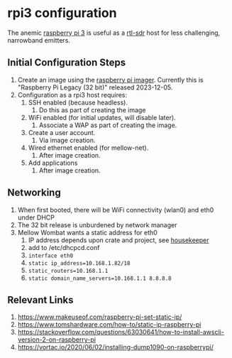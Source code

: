 # rpi3 configuration
The anemic [raspberry pi 3](https://www.raspberrypi.com/products/raspberry-pi-3-model-b/) is useful as a [rtl-sdr](https://www.rtl-sdr.com/) host for less challenging, narrowband emitters.

## Initial Configuration Steps
1. Create an image using the [raspberry pi imager](https://www.raspberrypi.com/news/raspberry-pi-imager-imaging-utility/).  Currently this is "Raspberry Pi Legacy (32 bit)" released 2023-12-05.
1. Configuration as a rpi3 host requires:
    1.  SSH enabled (because headless).
        1. Do this as part of creating the image
    1.  WiFi enabled (for initial updates, will disable later).
        1. Associate a WAP as part of creating the image.
    1.  Create a user account.
        1. Via image creation.
    1.  Wired ethernet enabled (for mellow-net).
        1. After image creation.
    1.  Add applications
        1. After image creation.

## Networking
1.  When first booted, there will be WiFi connectivity (wlan0) and eth0 under DHCP
1.  The 32 bit release is unburdened by network manager
1.  Mellow Wombat wants a static address for eth0
    1. IP address depends upon crate and project, see [housekeeper](https://github.com/guycole/mellow-wombat/blob/main/shelf/housekeeper.md)
    1. add to /etc/dhcpcd.conf
    1. ```interface eth0```
    1. ```static ip_address=10.168.1.82/18```
    1. ```static_routers=10.168.1.1```
    1. ```static domain_name_servers=10.168.1.1 8.8.8.8```

## Relevant Links
1. https://www.makeuseof.com/raspberry-pi-set-static-ip/
1. https://www.tomshardware.com/how-to/static-ip-raspberry-pi
1. https://stackoverflow.com/questions/63030641/how-to-install-awscli-version-2-on-raspberry-pi
1. https://vortac.io/2020/06/02/installing-dump1090-on-raspberrypi/